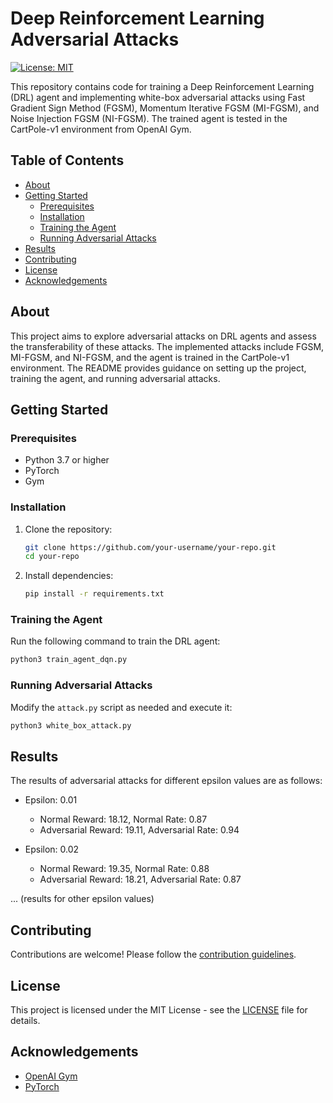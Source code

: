# Deep Reinforcement Learning Adversarial Attacks

[![License: MIT](https://img.shields.io/badge/License-MIT-yellow.svg)](https://opensource.org/licenses/MIT)

This repository contains code for training a Deep Reinforcement Learning (DRL) agent and implementing white-box adversarial attacks using Fast Gradient Sign Method (FGSM), Momentum Iterative FGSM (MI-FGSM), and Noise Injection FGSM (NI-FGSM). The trained agent is tested in the CartPole-v1 environment from OpenAI Gym.

## Table of Contents
- [About](#about)
- [Getting Started](#getting-started)
  - [Prerequisites](#prerequisites)
  - [Installation](#installation)
  - [Training the Agent](#training-the-agent)
  - [Running Adversarial Attacks](#running-adversarial-attacks)
- [Results](#results)
- [Contributing](#contributing)
- [License](#license)
- [Acknowledgements](#acknowledgements)

## About

This project aims to explore adversarial attacks on DRL agents and assess the transferability of these attacks. The implemented attacks include FGSM, MI-FGSM, and NI-FGSM, and the agent is trained in the CartPole-v1 environment. The README provides guidance on setting up the project, training the agent, and running adversarial attacks.

## Getting Started

### Prerequisites

- Python 3.7 or higher
- PyTorch
- Gym

### Installation

1. Clone the repository:

   ```bash
   git clone https://github.com/your-username/your-repo.git
   cd your-repo
   ```

2. Install dependencies:

   ```bash
   pip install -r requirements.txt
   ```

### Training the Agent

Run the following command to train the DRL agent:

```bash
python3 train_agent_dqn.py
```

### Running Adversarial Attacks

Modify the `attack.py` script as needed and execute it:

```bash
python3 white_box_attack.py
```

## Results

The results of adversarial attacks for different epsilon values are as follows:

- Epsilon: 0.01
  - Normal Reward: 18.12, Normal Rate: 0.87
  - Adversarial Reward: 19.11, Adversarial Rate: 0.94

- Epsilon: 0.02
  - Normal Reward: 19.35, Normal Rate: 0.88
  - Adversarial Reward: 18.21, Adversarial Rate: 0.87

... (results for other epsilon values)

## Contributing

Contributions are welcome! Please follow the [contribution guidelines](CONTRIBUTING.md).

## License

This project is licensed under the MIT License - see the [LICENSE](LICENSE) file for details.

## Acknowledgements

- [OpenAI Gym](https://gym.openai.com/)
- [PyTorch](https://pytorch.org/)
